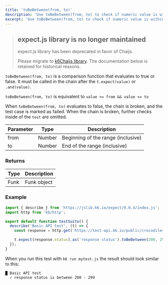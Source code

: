 ```yaml
---
title: 'toBeBetween(from, to)'
description: 'Use toBeBetween(from, to) to check if numeric value is within range.'
excerpt: 'Use toBeBetween(from, to) to check if numeric value is within range.'
---
```


<Blockquote mod="warning">

## expect.js library is no longer maintained
expect.js library has been deprecated in favor of Chaijs. 

Please migrate to [k6Chaijs library](/javascript-api/jslib/k6chaijs). The documentation below is retained for historical reasons.

</Blockquote>


`toBeBetween(from, to)` is a comparison function that evaluates to true or false. It must be called in the chain after the `t.expect(value)` or `.and(value)`. 

`toBeBetween(from, to)` is equivalent to `value >= from && value <= to`

When `toBeBetween(from, to)` evaluates to false, the chain is broken, and the test case is marked as failed. When the chain is broken, further checks inside of the `test` are omitted. 


| Parameter      | Type   | Description                                                                          |
| -------------- | ------ | ------------------------------------------------------------------------------------ |
| from           | Number | Beginning of the range (inclusive) |
| to             | Number | End of the range (inclusive) |


### Returns

| Type   | Description                     |
| ------ | ------------------------------- |
| Funk   | Funk object |

### Example

<CodeGroup labels={[]}>

```javascript
import { describe } from 'https://jslib.k6.io/expect/0.0.4/index.js';
import http from 'k6/http';

export default function testSuite() {
  describe('Basic API test', (t) => {
    const response = http.get('https://test-api.k6.io/public/crocodiles');

    t.expect(response.status).as('response status').toBeBetween(200, 299);
  });
}
```

</CodeGroup>

When you run this test with `k6 run mytest.js` the result should look similar to this:

```
█ Basic API test
  ✓ response status is between 200 - 299
```

 